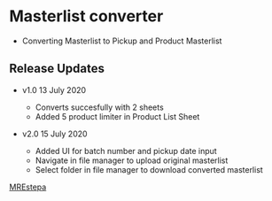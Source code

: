 # Masterlist converter

* Converting Masterlist to Pickup and Product Masterlist

## Release Updates

- v1.0 13 July 2020
    - Converts succesfully with 2 sheets
    - Added 5 product limiter in Product List Sheet

- v2.0 15 July 2020
    - Added UI for batch number and pickup date input
    - Navigate in file manager to upload original masterlist
    - Select folder in file manager to download converted masterlist

[MREstepa](https://bitbucket.org/MREstepa/)
